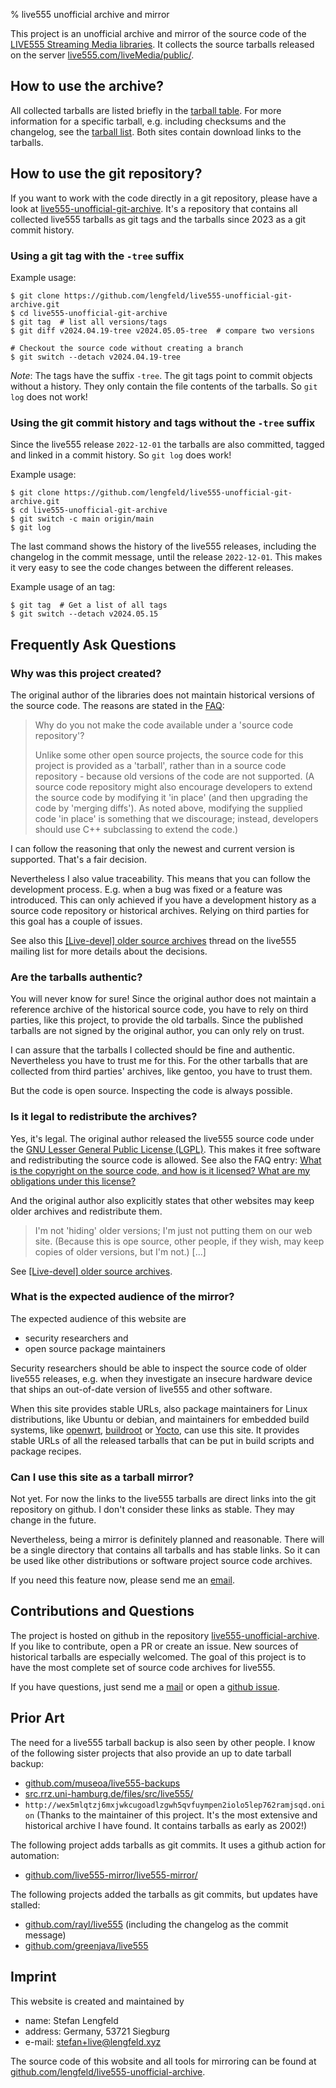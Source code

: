 % live555 unofficial archive and mirror

This project is an unofficial archive and mirror of the source code of the
[LIVE555 Streaming Media libraries](http://live555.com/liveMedia/). It collects
the source tarballs released on the server
[live555.com/liveMedia/public/](http://live555.com/liveMedia/public/).


## How to use the archive?

All collected tarballs are listed briefly in the [tarball table](table.html).
For more information for a specific tarball, e.g. including checksums and the
changelog, see the [tarball list](list.html). Both sites contain download
links to the tarballs.


## How to use the git repository?

If you want to work with the code directly in a git repository, please
have a look at
[live555-unofficial-git-archive](https://github.com/lengfeld/live555-unofficial-git-archive).
It's a repository that contains all collected live555 tarballs as git tags and
the tarballs since 2023 as a git commit history.


### Using a git tag with the `-tree` suffix

Example usage:

    $ git clone https://github.com/lengfeld/live555-unofficial-git-archive.git
    $ cd live555-unofficial-git-archive
    $ git tag  # list all versions/tags
    $ git diff v2024.04.19-tree v2024.05.05-tree  # compare two versions

    # Checkout the source code without creating a branch
    $ git switch --detach v2024.04.19-tree

_Note_: The tags have the suffix `-tree`. The git tags point to commit objects
without a history. They only contain the file contents of the tarballs. So `git
log` does not work!


### Using the git commit history and tags without the `-tree` suffix

Since the live555 release `2022-12-01` the tarballs are also committed,
tagged and linked in a commit history. So `git log` does work!

Example usage:

    $ git clone https://github.com/lengfeld/live555-unofficial-git-archive.git
    $ cd live555-unofficial-git-archive
    $ git switch -c main origin/main
    $ git log

The last command shows the history of the live555 releases, including the
changelog in the commit message, until the release `2022-12-01`. This makes it
very easy to see the code changes between the different releases.

Example usage of an tag:

    $ git tag  # Get a list of all tags
    $ git switch --detach v2024.05.15


## Frequently Ask Questions

### Why was this project created?

The original author of the libraries does not maintain historical versions of
the source code. The reasons are stated in the
[FAQ](http://live555.com/liveMedia/faq.html#no-source-code-repository):

> Why do you not make the code available under a 'source code repository'?
>
> Unlike some other open source projects, the source code for this project is
> provided as a 'tarball', rather than in a source code repository - because
> old versions of the code are not supported. (A source code repository might
> also encourage developers to extend the source code by modifying it 'in
> place' (and then upgrading the code by 'merging diffs'). As noted above,
> modifying the supplied code 'in place' is something that we discourage;
> instead, developers should use C++ subclassing to extend the code.)

I can follow the reasoning that only the newest and current version is
supported. That's a fair decision.

Nevertheless I also value traceability. This means that you can follow the
development process. E.g. when a bug was fixed or a feature was introduced.
This can only achieved if you have a development history as a source code
repository or historical archives.  Relying on third parties for this goal has
a couple of issues.

See also this [[Live-devel] older source
archives](http://lists.live555.com/pipermail/live-devel/2011-November/014127.html)
thread on the live555 mailing list for more details about the decisions.


### Are the tarballs authentic?

You will never know for sure! Since the original author does not maintain a
reference archive of the historical source code, you have to rely on third
parties, like this project, to provide the old tarballs. Since the published
tarballs are not signed by the original author, you can only rely on trust.

I can assure that the tarballs I collected should be fine and authentic.
Nevertheless you have to trust me for this. For the other tarballs that are
collected from third parties' archives, like gentoo, you have to trust them.

But the code is open source. Inspecting the code is always possible.


### Is it legal to redistribute the archives?

Yes, it's legal. The original author released the live555 source code under the
[GNU Lesser General Public License (LGPL)](https://www.gnu.org/licenses/lgpl-3.0.html).
This makes it free software and redistributing the source code is allowed.
See also the FAQ entry: [What is the copyright on the source code, and how is it licensed? What are my obligations under this license?](http://www.live555.com/liveMedia/faq.html#copyright-and-license)

And the original author also explicitly states that other websites may keep
older archives and redistribute them.

> I'm not 'hiding' older versions; I'm just not putting them on our web site.
> (Because this is ope source, other people, if they wish, may keep copies of
> older versions, but I'm not.)
> [...]

See [[Live-devel] older source archives](http://lists.live555.com/pipermail/live-devel/2011-November/014131.html).


### What is the expected audience of the mirror?

The expected audience of this website are

* security researchers and
* open source package maintainers

Security researchers should be able to inspect the source code of older live555
releases, e.g. when they investigate an insecure hardware device that ships an
out-of-date version of live555 and other software.

When this site provides stable URLs, also package maintainers for Linux
distributions, like Ubuntu or debian, and maintainers for embedded build
systems, like [openwrt](https://openwrt.org/),
[buildroot](https://buildroot.org/) or [Yocto](https://www.yoctoproject.org/),
can use this site. It provides stable URLs of all the released tarballs that
can be put in build scripts and package recipes.


### Can I use this site as a tarball mirror?

Not yet. For now the links to the live555 tarballs are direct links into the
git repository on github. I don't consider these links as stable. They may
change in the future.

Nevertheless, being a mirror is definitely planned and reasonable. There will be
a single directory that contains all tarballs and has stable links. So it can
be used like other distributions or software project source code archives.

If you need this feature now, please send me an
[email](mailto:stefan+live@lengfeld.xyz).


## Contributions and Questions

The project is hosted on github in the repository
[live555-unofficial-archive](https://github.com/lengfeld/live555-unofficial-archive/).
If you like to contribute, open a PR or create an issue. New sources of
historical tarballs are especially welcomed. The goal of this project is to
have the most complete set of source code archives for live555.

If you have questions, just send me a [mail](mailto:stefan+live@lengfeld.xyz)
or open a [github issue](https://github.com/lengfeld/live555-unofficial-archive/issues/new).


## Prior Art

The need for a live555 tarball backup is also seen by other people. I know of
the following sister projects that also provide an up to date tarball backup:

* [github.com/museoa/live555-backups](https://github.com/museoa/live555-backups)
* [src.rrz.uni-hamburg.de/files/src/live555/](https://src.rrz.uni-hamburg.de/files/src/live555/)
* `http://wex5mlqtzj6mxjwkcugoadlzgwh5qvfuympen2iolo5lep762ramjsqd.onion`
  (Thanks to the maintainer of this project. It's the most extensive and
  historical archive I have found. It contains tarballs as early as 2002!)

The following project adds tarballs as git commits. It uses a github action for automation:

* [github.com/live555-mirror/live555-mirror/](https://github.com/live555-mirror/live555-mirror/)

The following projects added the tarballs as git commits, but updates have
stalled:

* [github.com/rayl/live555](https://github.com/rayl/live555)
  (including the changelog as the commit message)
* [github.com/greenjava/live555](https://github.com/greenjava/live555)


## Imprint

This website is created and maintained by

* name: Stefan Lengfeld
* address: Germany, 53721 Siegburg
* e-mail: [stefan+live@lengfeld.xyz](mailto:stefan+live@lengfeld.xyz)

The source code of this wobsite and all tools for mirroring can be found at
[github.com/lengfeld/live555-unofficial-archive](https://github.com/lengfeld/live555-unofficial-archive).
